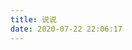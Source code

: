 ```yaml
---
title: 说说
date: 2020-07-22 22:06:17
---
```


<head>
  <!-- ... -->
  <script src="//cdn.jsdelivr.net/gh/Uyoahz26/daodao@main/dist/qexo-dao.min.js"></script>
  <!-- ... -->
</head>
<body>
  <!-- ... -->
  <div id="qexoDaoDao"></div>
  <script>
    qexoDaodao?.init({
  el: "#qexoDaoDao",
  avatar: "https://20010501.xyz/fluid.png",
  name: "UyoAhz",
  limit: 10,
  useLoadingImg: false,
  baseURL: "https://hexoadmin.20010501.xyz/",
  style: {
    avatar: {
      width: '50px',
      height: '50px',
      borderRadius: '50%',
      border: '2px solid #ccc'
    }
  }
}).then(function (){
  console.log("qexoDaodao加载完成");
})
  </script>
</body>


